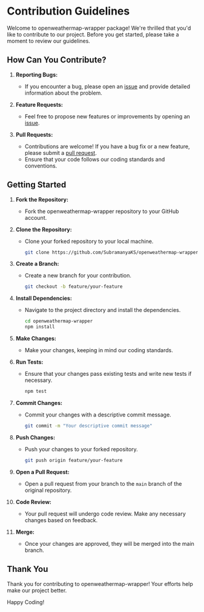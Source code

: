 # Contribution Guidelines

Welcome to openweathermap-wrapper package! We're thrilled that you'd like to contribute to our project. Before you get started, please take a moment to review our guidelines.

<!-- ## Code of Conduct

Please read and adhere to our [Code of Conduct](CODE_OF_CONDUCT.md) to foster an open and inclusive community. -->

## How Can You Contribute?

1. **Reporting Bugs:**
   - If you encounter a bug, please open an [issue](https://github.com/SubramanyaKS/openweathermap-wrapper/issues) and provide detailed information about the problem.

2. **Feature Requests:**
   - Feel free to propose new features or improvements by opening an [issue](https://github.com/SubramanyaKS/openweathermap-wrapper/issues).

3. **Pull Requests:**
   - Contributions are welcome! If you have a bug fix or a new feature, please submit a [pull request](https://github.com/SubramanyaKS/openweathermap-wrapper/pulls).
   - Ensure that your code follows our coding standards and conventions.

## Getting Started

1. **Fork the Repository:**
   - Fork the openweathermap-wrapper repository to your GitHub account.

2. **Clone the Repository:**
   - Clone your forked repository to your local machine.
     ```bash
     git clone https://github.com/SubramanyaKS/openweathermap-wrapper.git
     ```

3. **Create a Branch:**
   - Create a new branch for your contribution.
     ```bash
     git checkout -b feature/your-feature
     ```

4. **Install Dependencies:**
   - Navigate to the project directory and install the dependencies.
     ```bash
     cd openweathermap-wrapper
     npm install
     ```

5. **Make Changes:**
   - Make your changes, keeping in mind our coding standards.

6. **Run Tests:**
   - Ensure that your changes pass existing tests and write new tests if necessary.
     ```bash
     npm test
     ```

7. **Commit Changes:**
   - Commit your changes with a descriptive commit message.
     ```bash
     git commit -m "Your descriptive commit message"
     ```

8. **Push Changes:**
   - Push your changes to your forked repository.
     ```bash
     git push origin feature/your-feature
     ```

9. **Open a Pull Request:**
   - Open a pull request from your branch to the `main` branch of the original repository.

10. **Code Review:**
    - Your pull request will undergo code review. Make any necessary changes based on feedback.

11. **Merge:**
    - Once your changes are approved, they will be merged into the main branch.

## Thank You

Thank you for contributing to openweathermap-wrapper! Your efforts help make our project better.

Happy Coding!